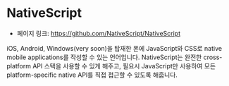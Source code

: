 # NativeScript

- 페이지 링크: https://github.com/NativeScript/NativeScript


iOS, Android, Windows(very soon)을 탑재한 폰에 JavaScript와 CSS로 native mobile applications를 작성할 수 있는 언어입니다. NativeScript는 완전한  cross-platform API 스택을 사용할 수 있게 해주고, 필요시 JavaScript만 사용하여 모든 platform-specific native API를 직접 접근할 수 있도록 해줍니다. 

